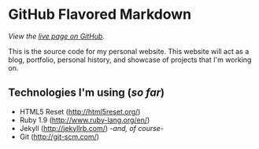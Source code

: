 

GitHub Flavored Markdown
================================

*View the [live page on GitHub](http://terrancerobb.github.io/portfolio/).*

This is the source code for my personal website. This website will act as a blog, portfolio, personal history, and showcase of projects that I'm working on.

Technologies I'm using (*so far*)
-------------------------

* HTML5 Reset (http://html5reset.org/)
* Ruby 1.9 (http://www.ruby-lang.org/en/)
* Jekyll (http://jekyllrb.com/)
	*-and, of course-*
* Git (http://git-scm.com/)